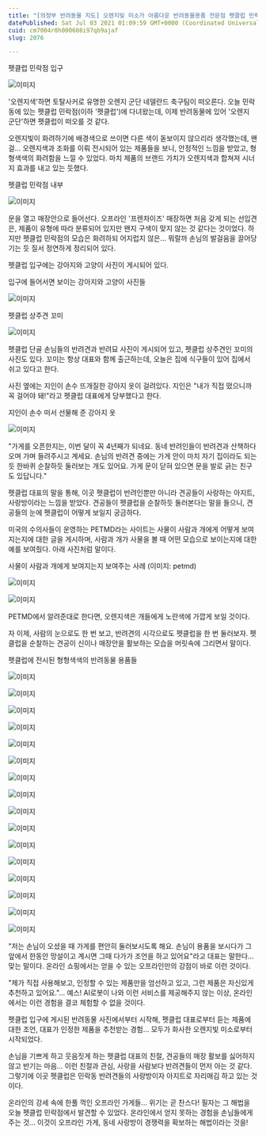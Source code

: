 ```yaml
---
title: "[의정부 반려동물 지도] 오렌지빛 미소가 아름다운 반려동물용품 전문점 펫클럽 민락점"
datePublished: Sat Jul 03 2021 01:09:59 GMT+0000 (Coordinated Universal Time)
cuid: cm7004r0h000608i97qb9ajaf
slug: 2076

---
```



펫클럽 민락점 입구

![이미지](https://cdn.hashnode.com/res/hashnode/image/upload/v1739249262301/f26ff614-6bf9-4994-8517-04c1c716d966.jpeg)

'오렌지색'하면 토탈사커로 유명한 오렌지 군단 네델란드 축구팀이 떠오른다. 오늘 민락동에 있는 펫클럽 민락점(이하 '펫클럽')에 다녀왔는데, 이제 반려동물에 있어 '오렌지 군단'하면 펫클럽이 떠오를 것 같다.

오렌지빛이 화려하기에 배경색으로 쓰이면 다른 색이 돋보이지 않으리라 생각했는데, 왠걸... 오렌지색과 조화를 이뤄 전시되어 있는 제품들을 보니, 안정적인 느낌을 받았고, 형형색색의 화려함을 느낄 수 있었다. 마치 제품의 브랜드 가치가 오렌지색과 합쳐져 시너지 효과를 내고 있는 듯했다.

펫클럽 민락점 내부

![이미지](https://cdn.hashnode.com/res/hashnode/image/upload/v1739249264267/acfa09fa-7019-47ed-848e-7249b5262e4d.jpeg)

문을 열고 매장안으로 들어선다. 오프라인 '프렌차이즈' 매장하면 처음 갖게 되는 선입견은, 제품이 유형에 따라 분류되어 있지만 왠지 구색이 맞지 않는 것 같다는 것이었다. 하지만 펫클럽 민락점의 모습은 화려하되 어지럽지 않은... 뭐랄까 손님의 발걸음을 끌어당기는 듯 질서 정연하게 정리되어 있다.

펫클럽 입구에는 강아지와 고양이 사진이 게시되어 있다.

입구에 들어서면 보이는 강아지와 고양이 사진들

![이미지](https://cdn.hashnode.com/res/hashnode/image/upload/v1739249266150/44502827-b038-45f5-b2a8-7f91c197b546.jpeg)

펫클럽 상주견 꼬미

![이미지](https://cdn.hashnode.com/res/hashnode/image/upload/v1739249267946/bfacb436-7e41-44c4-b94c-9ee4035ae1e2.jpeg)

펫클럽 단골 손님들의 반려견과 반려묘 사진이 게시되어 있고, 펫클럽 상주견인 꼬미의 사진도 있다. 꼬미는 항상 대표와 함께 출근하는데, 오늘은 집에 식구들이 있어 집에서 쉬고 있다고 한다.

사진 옆에는 지인이 손수 뜨개질한 강아지 옷이 걸려있다. 지인은 "내가 직접 떴으니까 꼭 걸어야 돼!"라고 펫클럽 대표에게 당부했다고 한다.

지인이 손수 떠서 선물해 준 강아지 옷

![이미지](https://cdn.hashnode.com/res/hashnode/image/upload/v1739249269678/ee36d0f4-6cff-45d2-8ac4-0c09ee7a1c4a.jpeg)

"가게를 오픈한지는, 이번 달이 꼭 4년째가 되네요. 동네 반려인들이 반려견과 산책하다 오며 가며 들려주시고 계세요. 손님의 반려견 중에는 가게 안이 마치 자기 집이라도 되는 듯 한바퀴 순찰하듯 둘러보는 개도 있어요. 가게 문이 닫혀 있으면 문을 발로 긁는 친구도 있답니다."

펫클럽 대표의 말을 통해, 이곳 펫클럽이 반려인뿐만 아니라 견공들이 사랑하는 아지트, 사랑방이라는 느낌을 받았다. 견공들이 펫클럽을 순찰하듯 둘러본다는 말을 들으니, 견공들의 눈에 펫클럽이 어떻게 보일지 궁금하다.

미국의 수의사들이 운영하는 PETMD라는 사이트는 사물이 사람과 개에게 어떻게 보여지는지에 대한 글을 게시하며, 사람과 개가 사물을 볼 때 어떤 모습으로 보이는지에 대한 예를 보여줬다. 아래 사진처럼 말이다.

사물이 사람과 개에게 보여지는지 보여주는 사례 (이미지: petmd)

![이미지](https://cdn.hashnode.com/res/hashnode/image/upload/v1739249271140/141606cb-53f6-410f-ac00-93d227ab4edb.webp)

![이미지](https://cdn.hashnode.com/res/hashnode/image/upload/v1739249272887/e1638bb4-1f4d-4b3a-ae1c-f3ddb6e97083.jpeg)

PETMD에서 알려준대로 한다면, 오렌지색은 개들에게 노란색에 가깝게 보일 것이다.

자 이제, 사람의 눈으로도 한 번 보고, 반려견의 시각으로도 펫클럽을 한 번 둘러보자. 펫클럽을 순찰하는 견공이 신이나 매장안을 활보하는 모습을 머릿속에 그리면서 말이다.

펫클럽에 전시된 형형색색의 반려동물 용품들

![이미지](https://cdn.hashnode.com/res/hashnode/image/upload/v1739249275071/6bad2ce0-40bd-4dc6-b288-d4bb9aefd694.jpeg)

![이미지](https://cdn.hashnode.com/res/hashnode/image/upload/v1739249277127/b87458d2-5164-4556-bf62-e8be634d60df.jpeg)

![이미지](https://cdn.hashnode.com/res/hashnode/image/upload/v1739249279354/57149816-4ea7-4046-bfce-c20575807519.jpeg)

![이미지](https://cdn.hashnode.com/res/hashnode/image/upload/v1739249281355/1c0c1bc9-89c0-402a-bf12-94b8a35cc562.jpeg)

![이미지](https://cdn.hashnode.com/res/hashnode/image/upload/v1739249283413/cc3afafe-7b03-4aaf-9d50-2d9a7d7b1d0b.jpeg)

![이미지](https://cdn.hashnode.com/res/hashnode/image/upload/v1739249285431/2723c277-4541-4ffe-a1d8-e3a8162d784e.jpeg)

![이미지](https://cdn.hashnode.com/res/hashnode/image/upload/v1739249287419/b5d608f2-d132-49ea-bd63-a8cb2c089b93.jpeg)

![이미지](https://cdn.hashnode.com/res/hashnode/image/upload/v1739249289702/5a8d9876-2323-46ba-87b9-4b09df7b6854.jpeg)

![이미지](https://cdn.hashnode.com/res/hashnode/image/upload/v1739249292185/812ae1c8-5ee5-4f40-a27d-940458b82043.jpeg)

![이미지](https://cdn.hashnode.com/res/hashnode/image/upload/v1739249294151/c631e7d4-1163-4ed8-8a42-e91f7c5a1c7c.jpeg)

![이미지](https://cdn.hashnode.com/res/hashnode/image/upload/v1739249296506/795b71ca-ccdb-4283-aa0c-64b2b498166f.jpeg)

![이미지](https://cdn.hashnode.com/res/hashnode/image/upload/v1739249298443/9740c5a7-73a4-4498-a0c6-642078b9df8a.jpeg)

![이미지](https://cdn.hashnode.com/res/hashnode/image/upload/v1739249300764/528166db-bd6b-432d-ad7e-c4dcd8941ae5.jpeg)

![이미지](https://cdn.hashnode.com/res/hashnode/image/upload/v1739249302481/6bf38347-8350-4a3a-a615-c317950b044f.jpeg)

![이미지](https://cdn.hashnode.com/res/hashnode/image/upload/v1739249304373/40e1a0ca-91d9-4d30-850c-13a9ddfd785e.jpeg)

![이미지](https://cdn.hashnode.com/res/hashnode/image/upload/v1739249306520/4ec8c385-b0fc-4b7d-8c40-613e13858a6a.jpeg)

"저는 손님이 오셨을 때 가게를 편안히 둘러보시도록 해요. 손님이 용품을 보시다가 그 앞에서 한동안 망설이고 계시면 그때 다가가 조언을 하고 있어요"라고 대표는 말한다... 맞는 말이다. 온라인 쇼핑에서는 얻을 수 있는 오프라인만의 강점이 바로 이런 것이다.

"제가 직접 사용해보고, 인정할 수 있는 제품만을 엄선하고 있고, 그런 제품은 자신있게 추천하고 있어요."... 예스! AI로봇이 나와 이런 서비스를 제공해주지 않는 이상, 온라인에서는 이런 경험을 결코 체험할 수 없을 것이다.

펫클럽 입구에 게시된 반려동물 사진에서부터 시작해, 펫클럽 대표로부터 듣는 제품에 대한 조언, 대표가 인정한 제품을 추천받는 경험... 모두가 화사한 오렌지빛 미소로부터 시작되었다.

손님을 기쁘게 하고 웃음짓게 하는 펫클럽 대표의 친절, 견공들의 매장 활보를 싫어하지 않고 반기는 마음... 이런 친절과 관심, 사랑을 사람보다 반려견들이 먼저 아는 것 같다. 그렇기에 이곳 펫클럽은 민락동 반려견들의 사랑방이자 아지트로 자리매김 하고 있는 것이다.

온라인의 강세 속에 한풀 꺽인 오프라인 가게들... 위기는 곧 찬스다! 필자는 그 해법을 오늘 펫클럽 민락점에서 발견할 수 있었다. 온라인에서 얻지 못하는 경험을 손님들에게 주는 것... 이것이 오프라인 가게, 동네 사랑방이 경쟁력을 확보하는 해법이라는 것을!